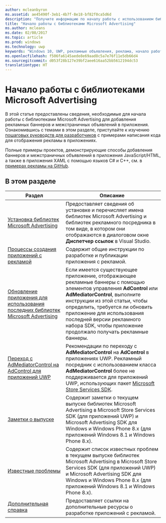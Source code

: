 ```yaml
---
author: mcleanbyron
ms.assetid: ae45490f-3eb1-4b7f-8e18-bf82f0ca5d6d
description: "Получите информацию по началу работы с использованием библиотек Microsoft Advertising для добавления рекламных баннеров и межстраничных объявлений в приложения."
title: "Начало работы с библиотеками Microsoft Advertising"
ms.author: mcleans
ms.date: 02/08/2017
ms.topic: article
ms.prod: windows
ms.technology: uwp
keywords: "Windows 10, UWP, рекламные объявления, реклама, начало работы"
ms.openlocfilehash: f506fa6145aede8e69aad8c5a7e76f11e5db66d4
ms.sourcegitcommit: d053f28b127e39bf2aee616aa52bb5612194dc53
translationtype: HT
---
```

# <a name="get-started-with-the-advertising-libraries"></a>Начало работы с библиотеками Microsoft Advertising




В этой статье предоставлены сведения, необходимые для начала работы с библиотеками Microsoft Advertising для добавления рекламных баннеров и межстраничных объявлений в приложения. Ознакомившись с темами в этом разделе, приступайте к изучению [пошаговых руководств для разработчиков](developer-walkthroughs.md) с примерами написания кода для отображения рекламы в приложениях.

Полные примеры проектов, демонстрирующие способы добавления баннеров и межстраничных объявлений в приложения JavaScript/HTML, а также в приложения XAML с помощью языков C# и C++, см. в [примерах рекламы на GitHub](http://aka.ms/githubads).

 

## <a name="in-this-section"></a>В этом разделе

| Раздел                                                                                                       | Описание                 |
|-------------------------------------------------------------------------------------------------------------|-----------------------------|
| [Установка библиотек Microsoft Advertising](install-the-microsoft-advertising-libraries.md) |  Предоставляет сведения об установке и перечисляет имена библиотек Microsoft Advertising и библиотек рекламного посредника в том виде, в котором они отображаются в диалоговом окне **Диспетчер ссылок** в Visual Studio.  |
| [Процессы создания приложений с рекламой](workflows-for-creating-apps-with-ads.md)     |  Содержит общие инструкции по разработке и публикации приложения с рекламой.   |
| [Обновление приложения для использования последних библиотек Microsoft Advertising](update-your-app-to-the-latest-advertising-libraries.md)  | Если имеется существующее приложение, отображающее рекламные баннеры с помощью элементов управления **AdControl** или **AdMediatorControl**, выполните инструкции из этой статьи, чтобы определить, требуется ли обновить приложение для использования последней версии рекламного набора SDK, чтобы приложение продолжало получать рекламные баннеры.  |
| [Переход с AdMediatorControl на AdControl для приложений UWP](migrate-from-admediatorcontrol-to-adcontrol.md)  | Рекомендации по переходу с **AdMediatorControl** на **AdControl** в приложениях UWP. Рекламный посредник с использованием класса **AdMediatorControl** более не поддерживается для приложений UWP, использующих пакет [Microsoft Store Services SDK](http://aka.ms/store-em-sdk).   |
| [Заметки о выпуске](release-notes-for-the-advertising-libraries.md)         |  Содержит заметки о текущем выпуске библиотек Microsoft Advertising в Microsoft Store Services SDK (для приложений UWP) и Microsoft Advertising SDK для Windows и Windows Phone 8.x (для приложений Windows 8.1 и Windows Phone 8.x).   |
| [Известные проблемы](known-issues-for-the-advertising-libraries.md)      |  Содержит список известных проблем в текущем выпуске библиотек Microsoft Advertising в Microsoft Store Services SDK (для приложений UWP) и Microsoft Advertising SDK для Windows и Windows Phone 8.x (для приложений Windows 8.1 и Windows Phone 8.x).   |
| [Дополнительная справка](additional-help.md)                                    |   Предоставляет ссылки на дополнительные ресурсы о разработке приложений с рекламой.  |


 

 
